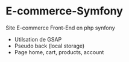 # E-commerce-Symfony
Site E-commerce Front-End en php synfony
- Utilsation de GSAP
- Pseudo back (local storage)
- Page home, cart, products, account
